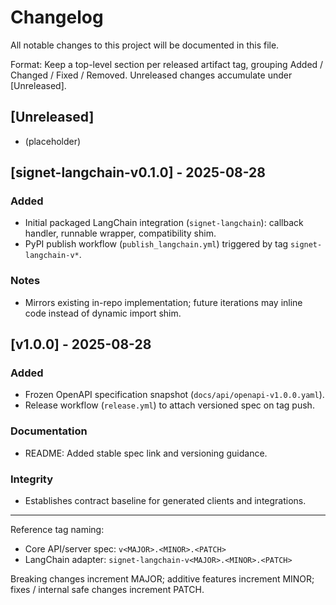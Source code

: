 # Changelog

All notable changes to this project will be documented in this file.

Format: Keep a top-level section per released artifact tag, grouping Added / Changed / Fixed / Removed. Unreleased changes accumulate under [Unreleased].

## [Unreleased]
- (placeholder)

## [signet-langchain-v0.1.0] - 2025-08-28
### Added
- Initial packaged LangChain integration (`signet-langchain`): callback handler, runnable wrapper, compatibility shim.
- PyPI publish workflow (`publish_langchain.yml`) triggered by tag `signet-langchain-v*`.

### Notes
- Mirrors existing in-repo implementation; future iterations may inline code instead of dynamic import shim.

## [v1.0.0] - 2025-08-28
### Added
- Frozen OpenAPI specification snapshot (`docs/api/openapi-v1.0.0.yaml`).
- Release workflow (`release.yml`) to attach versioned spec on tag push.

### Documentation
- README: Added stable spec link and versioning guidance.

### Integrity
- Establishes contract baseline for generated clients and integrations.

---

Reference tag naming:
- Core API/server spec: `v<MAJOR>.<MINOR>.<PATCH>`
- LangChain adapter: `signet-langchain-v<MAJOR>.<MINOR>.<PATCH>`

Breaking changes increment MAJOR; additive features increment MINOR; fixes / internal safe changes increment PATCH.
